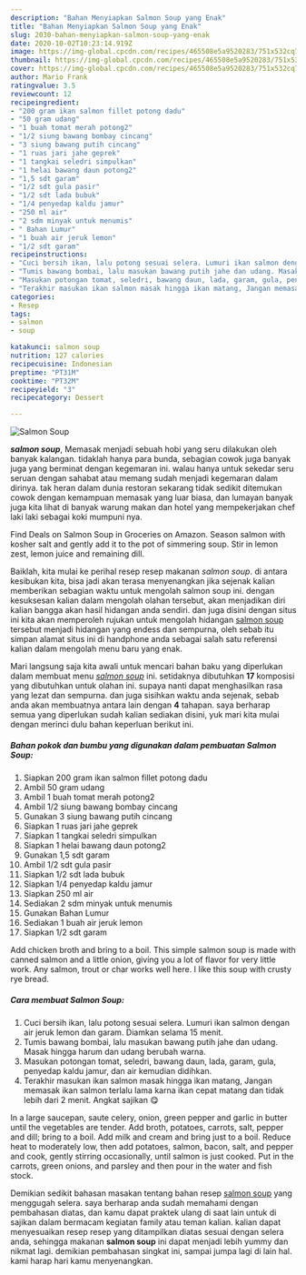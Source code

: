 ```yaml
---
description: "Bahan Menyiapkan Salmon Soup yang Enak"
title: "Bahan Menyiapkan Salmon Soup yang Enak"
slug: 2030-bahan-menyiapkan-salmon-soup-yang-enak
date: 2020-10-02T10:23:14.919Z
image: https://img-global.cpcdn.com/recipes/465508e5a9520283/751x532cq70/salmon-soup-foto-resep-utama.jpg
thumbnail: https://img-global.cpcdn.com/recipes/465508e5a9520283/751x532cq70/salmon-soup-foto-resep-utama.jpg
cover: https://img-global.cpcdn.com/recipes/465508e5a9520283/751x532cq70/salmon-soup-foto-resep-utama.jpg
author: Mario Frank
ratingvalue: 3.5
reviewcount: 12
recipeingredient:
- "200 gram ikan salmon fillet potong dadu"
- "50 gram udang"
- "1 buah tomat merah potong2"
- "1/2 siung bawang bombay cincang"
- "3 siung bawang putih cincang"
- "1 ruas jari jahe geprek"
- "1 tangkai seledri simpulkan"
- "1 helai bawang daun potong2"
- "1,5 sdt garam"
- "1/2 sdt gula pasir"
- "1/2 sdt lada bubuk"
- "1/4 penyedap kaldu jamur"
- "250 ml air"
- "2 sdm minyak untuk menumis"
- " Bahan Lumur"
- "1 buah air jeruk lemon"
- "1/2 sdt garam"
recipeinstructions:
- "Cuci bersih ikan, lalu potong sesuai selera. Lumuri ikan salmon dengan air jeruk lemon dan garam. Diamkan selama 15 menit."
- "Tumis bawang bombai, lalu masukan bawang putih jahe dan udang. Masak hingga harum dan udang berubah warna."
- "Masukan potongan tomat, seledri, bawang daun, lada, garam, gula, penyedap kaldu jamur, dan air kemudian didihkan."
- "Terakhir masukan ikan salmon masak hingga ikan matang, Jangan memasak ikan salmon terlalu lama karna ikan cepat matang dan tidak lebih dari 2 menit. Angkat sajikan 😋"
categories:
- Resep
tags:
- salmon
- soup

katakunci: salmon soup 
nutrition: 127 calories
recipecuisine: Indonesian
preptime: "PT31M"
cooktime: "PT32M"
recipeyield: "3"
recipecategory: Dessert

---
```



![Salmon Soup](https://img-global.cpcdn.com/recipes/465508e5a9520283/751x532cq70/salmon-soup-foto-resep-utama.jpg)

<b><i>salmon soup</i></b>, Memasak menjadi sebuah hobi yang seru dilakukan oleh banyak kalangan. tidaklah hanya para bunda, sebagian cowok juga banyak juga yang berminat dengan kegemaran ini. walau hanya untuk sekedar seru seruan dengan sahabat atau memang sudah menjadi kegemaran dalam dirinya. tak heran dalam dunia restoran sekarang tidak sedikit ditemukan cowok dengan kemampuan memasak yang luar biasa, dan lumayan banyak juga kita lihat di banyak warung makan dan hotel yang mempekerjakan chef laki laki sebagai koki mumpuni nya.

Find Deals on Salmon Soup in Groceries on Amazon. Season salmon with kosher salt and gently add it to the pot of simmering soup. Stir in lemon zest, lemon juice and remaining dill.

Baiklah, kita mulai ke perihal resep resep makanan <i>salmon soup</i>. di antara kesibukan kita, bisa jadi akan terasa menyenangkan jika sejenak kalian memberikan sebagian waktu untuk mengolah salmon soup ini. dengan kesuksesan kalian dalam mengolah olahan tersebut, akan menjadikan diri kalian bangga akan hasil hidangan anda sendiri. dan juga disini dengan situs ini kita akan memperoleh rujukan untuk mengolah hidangan <u>salmon soup</u> tersebut menjadi hidangan yang endess dan sempurna, oleh sebab itu simpan alamat situs ini di handphone anda sebagai salah satu referensi kalian dalam mengolah menu baru yang enak.


Mari langsung saja kita awali untuk mencari bahan baku yang diperlukan dalam membuat menu <u><i>salmon soup</i></u> ini. setidaknya dibutuhkan <b>17</b> komposisi yang dibutuhkan untuk olahan ini. supaya nanti dapat menghasilkan rasa yang lezat dan sempurna. dan juga sisihkan waktu anda sejenak, sebab anda akan membuatnya antara lain dengan <b>4</b> tahapan. saya berharap semua yang diperlukan sudah kalian sediakan disini, yuk mari kita mulai dengan merinci dulu bahan keperluan berikut ini.

<!--inarticleads1-->

##### Bahan pokok dan bumbu yang digunakan dalam pembuatan Salmon Soup:

1. Siapkan 200 gram ikan salmon fillet potong dadu
1. Ambil 50 gram udang
1. Ambil 1 buah tomat merah potong2
1. Ambil 1/2 siung bawang bombay cincang
1. Gunakan 3 siung bawang putih cincang
1. Siapkan 1 ruas jari jahe geprek
1. Siapkan 1 tangkai seledri simpulkan
1. Siapkan 1 helai bawang daun potong2
1. Gunakan 1,5 sdt garam
1. Ambil 1/2 sdt gula pasir
1. Siapkan 1/2 sdt lada bubuk
1. Siapkan 1/4 penyedap kaldu jamur
1. Siapkan 250 ml air
1. Sediakan 2 sdm minyak untuk menumis
1. Gunakan  Bahan Lumur
1. Sediakan 1 buah air jeruk lemon
1. Siapkan 1/2 sdt garam


Add chicken broth and bring to a boil. This simple salmon soup is made with canned salmon and a little onion, giving you a lot of flavor for very little work. Any salmon, trout or char works well here. I like this soup with crusty rye bread. 

<!--inarticleads2-->

##### Cara membuat Salmon Soup:

1. Cuci bersih ikan, lalu potong sesuai selera. Lumuri ikan salmon dengan air jeruk lemon dan garam. Diamkan selama 15 menit.
1. Tumis bawang bombai, lalu masukan bawang putih jahe dan udang. Masak hingga harum dan udang berubah warna.
1. Masukan potongan tomat, seledri, bawang daun, lada, garam, gula, penyedap kaldu jamur, dan air kemudian didihkan.
1. Terakhir masukan ikan salmon masak hingga ikan matang, Jangan memasak ikan salmon terlalu lama karna ikan cepat matang dan tidak lebih dari 2 menit. Angkat sajikan 😋


In a large saucepan, saute celery, onion, green pepper and garlic in butter until the vegetables are tender. Add broth, potatoes, carrots, salt, pepper and dill; bring to a boil. Add milk and cream and bring just to a boil. Reduce heat to moderately low, then add potatoes, salmon, bacon, salt, and pepper and cook, gently stirring occasionally, until salmon is just cooked. Put in the carrots, green onions, and parsley and then pour in the water and fish stock. 

Demikian sedikit bahasan masakan tentang bahan resep <u>salmon soup</u> yang menggugah selera. saya berharap anda sudah memahami dengan pembahasan diatas, dan kamu dapat praktek ulang di saat lain untuk di sajikan dalam bermacam kegiatan family atau teman kalian. kalian dapat menyesuaikan resep resep yang ditampilkan diatas sesuai dengan selera anda, sehingga makanan <b>salmon soup</b> ini dapat menjadi lebih yummy dan nikmat lagi. demikian pembahasan singkat ini, sampai jumpa lagi di lain hal. kami harap hari kamu menyenangkan.
